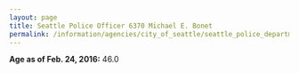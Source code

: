 ```yaml
---
layout: page
title: Seattle Police Officer 6370 Michael E. Bonet
permalink: /information/agencies/city_of_seattle/seattle_police_department/copbook/6370/
---
```


**Age as of Feb. 24, 2016:** 46.0
